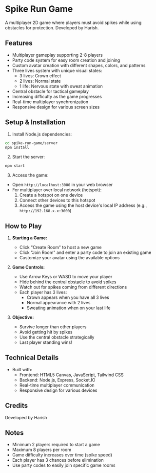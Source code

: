 # Spike Run Game

A multiplayer 2D game where players must avoid spikes while using obstacles for protection. Developed by Harish.

## Features

- Multiplayer gameplay supporting 2-8 players
- Party code system for easy room creation and joining
- Custom avatar creation with different shapes, colors, and patterns
- Three lives system with unique visual states:
  - 3 lives: Crown effect
  - 2 lives: Normal state
  - 1 life: Nervous state with sweat animation
- Central obstacle for tactical gameplay
- Increasing difficulty as the game progresses
- Real-time multiplayer synchronization
- Responsive design for various screen sizes

## Setup & Installation

1. Install Node.js dependencies:
```bash
cd spike-run-game/server
npm install
```

2. Start the server:
```bash
npm start
```

3. Access the game:
- Open `http://localhost:3000` in your web browser
- For multiplayer over local network (hotspot):
  1. Create a hotspot on one device
  2. Connect other devices to this hotspot
  3. Access the game using the host device's local IP address (e.g., `http://192.168.x.x:3000`)

## How to Play

1. **Starting a Game:**
   - Click "Create Room" to host a new game
   - Click "Join Room" and enter a party code to join an existing game
   - Customize your avatar using the available options

2. **Game Controls:**
   - Use Arrow Keys or WASD to move your player
   - Hide behind the central obstacle to avoid spikes
   - Watch out for spikes coming from different directions
   - Each player has 3 lives:
     - Crown appears when you have all 3 lives
     - Normal appearance with 2 lives
     - Sweating animation when on your last life

3. **Objective:**
   - Survive longer than other players
   - Avoid getting hit by spikes
   - Use the central obstacle strategically
   - Last player standing wins!

## Technical Details

- Built with:
  - Frontend: HTML5 Canvas, JavaScript, Tailwind CSS
  - Backend: Node.js, Express, Socket.IO
  - Real-time multiplayer communication
  - Responsive design for various devices

## Credits

Developed by Harish

## Notes

- Minimum 2 players required to start a game
- Maximum 8 players per room
- Game difficulty increases over time (spike speed)
- Each player has 3 chances before elimination
- Use party codes to easily join specific game rooms